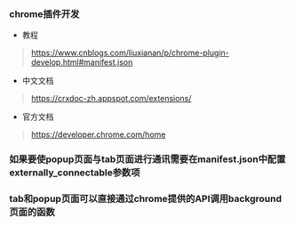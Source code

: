 ### chrome插件开发

* 教程
> https://www.cnblogs.com/liuxianan/p/chrome-plugin-develop.html#manifest.json
* 中文文档
> https://crxdoc-zh.appspot.com/extensions/
* 官方文档
> https://developer.chrome.com/home

### 如果要使popup页面与tab页面进行通讯需要在manifest.json中配置externally_connectable参数项

### tab和popup页面可以直接通过chrome提供的API调用background页面的函数

